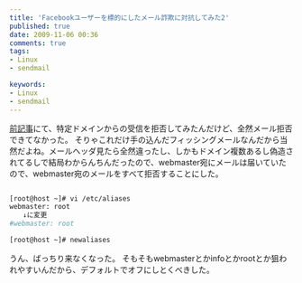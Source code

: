 ```yaml
---
title: 'Facebookユーザーを標的にしたメール詐欺に対抗してみた2'
published: true
date: 2009-11-06 00:36
comments: true
tags:
- Linux
- sendmail

keywords:
- Linux
- sendmail
---
```

[前記事](http://hiropo.co.uk/archives/322 "前記事")にて、特定ドメインからの受信を拒否してみたんだけど、全然メール拒否できてなかった。
そりゃこれだけ手の込んだフィッシングメールなんだから当然だよね。メールヘッダ見たら全然違ったし、しかもドメイン複数あるし偽造されてるしで結局わからんちんだったので、webmaster宛にメールは届いていたので、webmaster宛のメールをすべて拒否することにした。


```sh

[root@host ~]# vi /etc/aliases
webmaster: root
　　↓に変更
#webmaster: root

[root@host ~]# newaliases
```

うん、ばっちり来なくなった。
そもそもwebmasterとかinfoとかrootとか狙われやすいんだから、デフォルトでオフにしとくべきした。